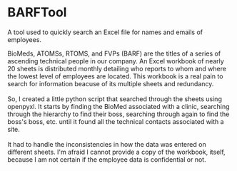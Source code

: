 # BARFTool
A tool used to quickly search an Excel file for names and emails of employees.

BioMeds, ATOMSs, RTOMS, and FVPs (BARF) are the titles of a series of ascending technical people in our company. An Excel workbook of nearly 20 sheets is distributed monthly detailing who reports to whom and where the lowest level of employees are located. This workbook is a real pain to search for information beacuse of its multiple sheets and redundancy. 
<br><br>
So, I created a little python script that searched through the sheets using openpyxl. It starts by finding the BioMed associated with a clinic, searching through the hierarchy to find their boss, searching through again to find the boss's boss, etc. until it found all the technical contacts associated with a site.
<br><br>
It had to handle the inconsistencies in how the data was entered on different sheets. I'm afraid I cannot provide a copy of the workbook, itself, because I am not certain if the employee data is confidential or not.
